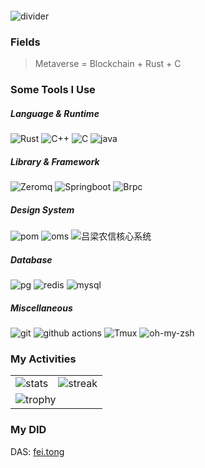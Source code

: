 <p align="center">
  <img src="https://readme-typing-svg.herokuapp.com?center=true&lines=Fly+to+the+Rust" alt="">
</p>

<img src="https://user-images.githubusercontent.com/73097560/115834477-dbab4500-a447-11eb-908a-139a6edaec5c.gif" alt="divider">

### Fields

> Metaverse = Blockchain + Rust + C

### Some Tools I Use

<h5>Language & Runtime</h5>
<p>
  <img alt="Rust" src="https://img.shields.io/badge/-Rust-007ACC?style=flat-square&logo=Rust&logoColor=white" />
  <img alt="C++" src="https://img.shields.io/badge/-C++-4e2a8e?style=flat-square&logo=C++&logoColor=white" />
  <img alt="C" src="https://img.shields.io/badge/-C-7fd5ea?style=flat-square&logo=C&logoColor=white" />
  <img alt="java" src="https://img.shields.io/badge/-java-3776AB?style=flat-square&logo=java&logoColor=white" />
</p>

<h5>Library & Framework</h5>
<p>
  <img alt="Zeromq" src="https://img.shields.io/badge/-Zeromq-45b8d8?style=flat-square&logo=zeromq&logoColor=white" />
  <img alt="Springboot" src="https://img.shields.io/badge/-springboot-0070f3?style=flat-square&logo=springboot&logoColor=white" />
  <img alt="Brpc" src="https://img.shields.io/badge/-Brpc-45b8d8?style=flat-square&logo=brpc&logoColor=white" />
</p>
<h5>Design System</h5>
<p>
  <img alt="pom" src="https://img.shields.io/badge/-Pom-0081cb?style=flat-square&logo=Pom&logoColor=white" />
  <img alt="oms" src="https://img.shields.io/badge/-Oms-757575?style=flat-square&logo=oms&logoColor=white" />
  <img alt="吕梁农信核心系统" src="https://img.shields.io/badge/-吕梁农信核心系统-757575?style=flat-square&logo=吕梁农信核心系统&logoColor=white" />
</p>

<h5>Database</h5>
<p>
  <img alt="pg" src="https://img.shields.io/badge/-PostgreSQL-4169e1?style=flat-square&logo=postgresql&logoColor=white" />
  <img alt="redis" src="https://img.shields.io/badge/-Redis-47a248?style=flat-square&logo=redis&logoColor=white" />
  <img alt="mysql" src="https://img.shields.io/badge/-Mysql-003B57?style=flat-square&logo=mysql&logoColor=white" />
</p>
<h5>Miscellaneous</h5>
<p>
  <img alt="git" src="https://img.shields.io/badge/-Git-F05032?style=flat-square&logo=git&logoColor=white" />
  <img alt="github actions"
    src="https://img.shields.io/badge/-Github_Actions-2088FF?style=flat-square&logo=github-actions&logoColor=white"
  <img alt="Docker" src="https://img.shields.io/badge/-Docker-46a2f1?style=flat-square&logo=docker&logoColor=white" />
  <img alt="Tmux" src="https://img.shields.io/badge/-Tmux-1bb91f?style=flat-square&logo=tmux&logoColor=white" />
  <img alt="oh-my-zsh" src="https://img.shields.io/badge/-oh_my_zsh-c5d928?style=flat-square&logo=oh-my-zsh&logoColor=white" />
</p>

### My Activities

<table>
<tbody>
  <tr>
    <td>
      <img src="https://github-readme-stats.vercel.app/api?username=tongpipi&count_private=true&show_icons=true&theme=radical" alt="stats">
    </td>
    <td>
      <img src="https://github-readme-streak-stats.herokuapp.com?user=tongpipi&theme=radical&hide_border=true" alt="streak">
    </td>
  </tr>
  <tr>
    <td colspan="2">
      <img src="https://github-profile-trophy.vercel.app/?username=tongpipi&theme=radical&row=1" alt="trophy">
    </td>
  </tr>
</tbody>
</table>

### My DID
DAS: [fei.tong](https://fei.tong/)
